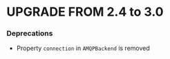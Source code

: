 UPGRADE FROM 2.4 to 3.0
=======================

### Deprecations

* Property ``connection`` in ``AMQPBackend`` is removed
